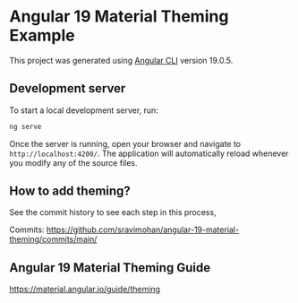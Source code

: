 # Angular 19 Material Theming Example

This project was generated using [Angular CLI](https://github.com/angular/angular-cli) version 19.0.5.

## Development server

To start a local development server, run:

```bash
ng serve
```

Once the server is running, open your browser and navigate to `http://localhost:4200/`. The application will automatically reload whenever you modify any of the source files.

## How to add theming?

See the commit history to see each step in this process,

Commits: <https://github.com/sravimohan/angular-19-material-theming/commits/main/>



## Angular 19 Material Theming Guide

<https://material.angular.io/guide/theming>
